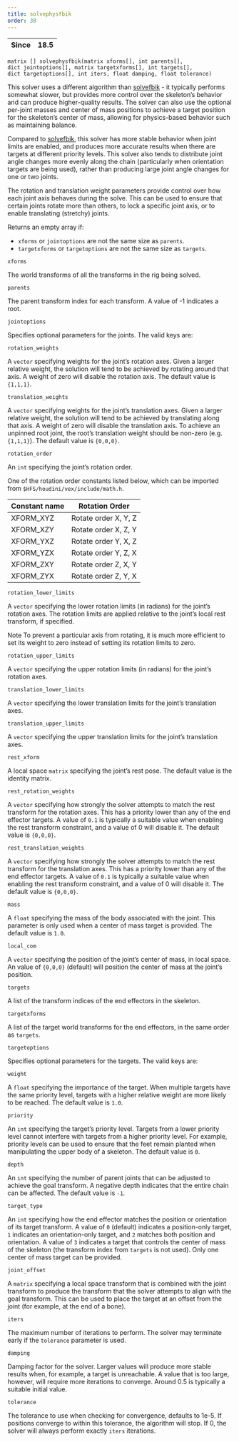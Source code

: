 ```yaml
---
title: solvephysfbik
order: 30
---
```

| Since | 18.5 |
| --- | --- |

`matrix [] solvephysfbik(matrix xforms[], int parents[], dict jointoptions[], matrix targetxforms[], int targets[], dict targetoptions[], int iters, float damping, float tolerance)`

This solver uses a different algorithm than [solvefbik](solvefbik.html "Applies a full-body inverse kinematics algorithm to a skeleton.") - it typically performs somewhat slower, but provides more control over the skeleton’s behavior and can produce higher-quality results.
The solver can also use the optional per-joint masses and center of mass positions to achieve a target position for the skeleton’s center of mass, allowing for physics-based behavior such as maintaining balance.

Compared to [solvefbik](solvefbik.html "Applies a full-body inverse kinematics algorithm to a skeleton."), this solver has more stable behavior when joint limits are enabled, and produces more accurate results when there are targets at different priority levels.
This solver also tends to distribute joint angle changes more evenly along the chain (particularly when orientation targets are being used), rather than producing large joint angle changes for one or two joints.

The rotation and translation weight parameters provide control over how each joint axis behaves during the solve. This can be used to ensure that certain joints rotate more than others, to lock a specific joint axis, or to enable translating (stretchy) joints.

Returns an empty array if:

- `xforms` or `jointoptions` are not the same size as `parents`.
- `targetxforms` or `targetoptions` are not the same size as `targets`.

`xforms`

The world transforms of all the transforms in the rig being solved.

`parents`

The parent transform index for each transform. A value of -1 indicates a root.

`jointoptions`

Specifies optional parameters for the joints. The valid keys are:

`rotation_weights`

A `vector` specifying weights for the joint’s rotation axes.
Given a larger relative weight, the solution will tend to be achieved by rotating around that axis.
A weight of zero will disable the rotation axis.
The default value is `{1,1,1}`.

`translation_weights`

A `vector` specifying weights for the joint’s translation axes.
Given a larger relative weight, the solution will tend to be achieved by translating along that axis.
A weight of zero will disable the translation axis.
To achieve an unpinned root joint, the root’s translation weight should be non-zero (e.g. `{1,1,1}`).
The default value is `{0,0,0}`.

`rotation_order`

An `int` specifying the joint’s rotation order.

One of the rotation order constants listed below, which can be imported from `$HFS/houdini/vex/include/math.h`.

| Constant name | Rotation Order |
| --- | --- |
| XFORM_XYZ | Rotate order X, Y, Z |
| XFORM_XZY | Rotate order X, Z, Y |
| XFORM_YXZ | Rotate order Y, X, Z |
| XFORM_YZX | Rotate order Y, Z, X |
| XFORM_ZXY | Rotate order Z, X, Y |
| XFORM_ZYX | Rotate order Z, Y, X |

`rotation_lower_limits`

A `vector` specifying the lower rotation limits (in radians) for the joint’s rotation axes.
The rotation limits are applied relative to the joint’s local rest transform, if specified.

Note
To prevent a particular axis from rotating, it is much more efficient to set its weight to zero instead of setting its rotation limits to zero.

`rotation_upper_limits`

A `vector` specifying the upper rotation limits (in radians) for the joint’s rotation axes.

`translation_lower_limits`

A `vector` specifying the lower translation limits for the joint’s translation axes.

`translation_upper_limits`

A `vector` specifying the upper translation limits for the joint’s translation axes.

`rest_xform`

A local space `matrix` specifying the joint’s rest pose.
The default value is the identity matrix.

`rest_rotation_weights`

A `vector` specifying how strongly the solver attempts to match the rest transform for the rotation axes.
This has a priority lower than any of the end effector targets.
A value of `0.1` is typically a suitable value when enabling the rest transform constraint, and a value of 0 will disable it.
The default value is `{0,0,0}`.

`rest_translation_weights`

A `vector` specifying how strongly the solver attempts to match the rest transform for the translation axes.
This has a priority lower than any of the end effector targets.
A value of `0.1` is typically a suitable value when enabling the rest transform constraint, and a value of 0 will disable it.
The default value is `{0,0,0}`.

`mass`

A `float` specifying the mass of the body associated with the joint.
This parameter is only used when a center of mass target is provided.
The default value is `1.0`.

`local_com`

A `vector` specifying the position of the joint’s center of mass, in local space.
An value of `{0,0,0}` (default) will position the center of mass at the joint’s position.

`targets`

A list of the transform indices of the end effectors in the skeleton.

`targetxforms`

A list of the target world transforms for the end effectors, in the same order as `targets`.

`targetoptions`

Specifies optional parameters for the targets. The valid keys are:

`weight`

A `float` specifying the importance of the target.
When multiple targets have the same priority level, targets with a higher relative weight are more likely to be reached.
The default value is `1.0`.

`priority`

An `int` specifying the target’s priority level.
Targets from a lower priority level cannot interfere with targets from a higher priority level.
For example, priority levels can be used to ensure that the feet remain planted when manipulating the upper body of a skeleton.
The default value is `0`.

`depth`

An `int` specifying the number of parent joints that can be adjusted to achieve the goal transform.
A negative depth indicates that the entire chain can be affected.
The default value is `-1`.

`target_type`

An `int` specifying how the end effector matches the position or orientation of its target transform.
A value of `0` (default) indicates a position-only target, `1` indicates an orientation-only target, and `2` matches both position and orientation.
A value of `3` indicates a target that controls the center of mass of the skeleton (the transform index from `targets` is not used).
Only one center of mass target can be provided.

`joint_offset`

A `matrix` specifying a local space transform that is combined with the joint transform to produce the transform that the solver attempts to align with the goal transform.
This can be used to place the target at an offset from the joint (for example, at the end of a bone).

`iters`

The maximum number of iterations to perform.
The solver may terminate early if the `tolerance` parameter is used.

`damping`

Damping factor for the solver.
Larger values will produce more stable results when, for example, a target is unreachable.
A value that is too large, however, will require more iterations to converge.
Around 0.5 is typically a suitable initial value.

`tolerance`

The tolerance to use when checking for convergence, defaults to 1e-5.
If positions converge to within this tolerance, the algorithm will stop.
If 0, the solver will always perform exactly `iters` iterations.
